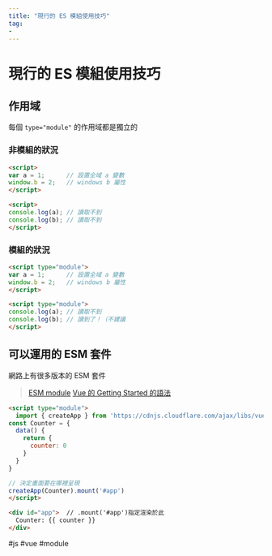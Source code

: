 ```yaml
---
title: "現行的 ES 模組使用技巧"
tag: 
- 
---
```

# 現行的 ES 模組使用技巧
## 作用域
每個 `type="module"` 的作用域都是獨立的
### 非模組的狀況
```html
<script>
var a = 1;		// 設置全域 a 變數
window.b = 2;	// windows b 屬性
</script>

<script>
console.log(a); // 讀取不到
console.log(b);	// 讀取不到
</script>

```

### 模組的狀況
```html
<script type="module">
var a = 1;		// 設置全域 a 變數
window.b = 2;	// windows b 屬性
</script>

<script type="module">
console.log(a); // 讀取不到
console.log(b);	// 讀到了！（不建議
</script>

```
## 可以運用的 ESM 套件
網路上有很多版本的 ESM 套件
> [ESM module](https://cdnjs.com/libraries/vue)
> [Vue 的 Getting Started 的語法](https://v3.vuejs.org/guide/introduction.html#declarative-rendering)

```html
<script type="module">
  import { createApp } from 'https://cdnjs.cloudflare.com/ajax/libs/vue/3.1.4/vue.esm-browser.min.js'    // esm-browser 是給瀏覽器運行用的 ESM 版本
const Counter = {
  data() {
    return {
      counter: 0
    }
  }
}

// 決定畫面要在哪裡呈現
createApp(Counter).mount('#app')  
</script>
```
```html
<div id="app">  // .mount('#app')指定渲染於此
  Counter: {{ counter }}
</div>
```

#js #vue #module 